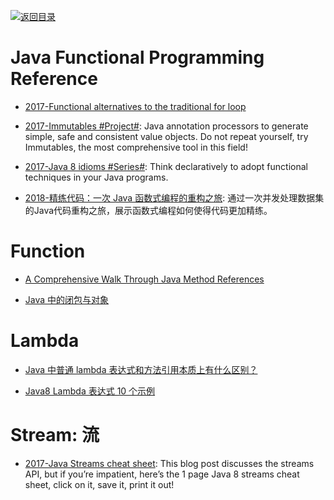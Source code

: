 [![返回目录](https://parg.co/UGo)](https://github.com/wxyyxc1992/Awesome-Reference) 
 
# Java Functional Programming Reference

* [2017-Functional alternatives to the traditional for loop](https://parg.co/baJ)

- [2017-Immutables #Project#](http://immutables.github.io/): Java annotation processors to generate simple, safe and consistent value objects. Do not repeat yourself, try Immutables, the most comprehensive tool in this field!

- [2017-Java 8 idioms #Series#](https://www.ibm.com/developerworks/java/library/j-java8idioms1/index.html): Think declaratively to adopt functional techniques in your Java programs.

- [2018-精练代码：一次 Java 函数式编程的重构之旅](http://www.importnew.com/28139.html): 通过一次并发处理数据集的Java代码重构之旅，展示函数式编程如何使得代码更加精练。

# Function

* [A Comprehensive Walk Through Java Method References](https://dzone.com/articles/a-comprehensive-walk-over-java-method-references)

* [Java 中的闭包与对象](https://www.zhihu.com/question/21395848)

# Lambda

* [Java 中普通 lambda 表达式和方法引用本质上有什么区别？ ](https://www.zhihu.com/question/51491241/answer/126232275)

* [Java8 Lambda 表达式 10 个示例](http://www.importnew.com/16436.html)

# Stream: 流

* [2017-Java Streams cheat sheet](https://zeroturnaround.com/rebellabs/java-8-streams-cheat-sheet/): This blog post discusses the streams API, but if you’re impatient, here’s the 1 page Java 8 streams cheat sheet, click on it, save it, print it out!
